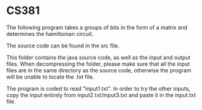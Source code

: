 # CS381
The following program takes a groups of bits in the form of a matrix and determines the hamiltonian circuit.

The source code can be found in the src file.


This folder contains the java source code, as well as the input and output files.
When decompressing the folder, please make sure that all the input files are in the same directory as the source code, otherwise the program will be unable to locate the .txt file.

The program is coded to read "input1.txt". In order to try the other inputs, copy the input entirely from input2.txt/input3.txt and paste it in the input.txt file. 
